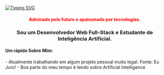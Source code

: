 [![Typing SVG](https://readme-typing-svg.herokuapp.com/?color=DCDCDC&size=35&center=true&vCenter=true&width=1000&lines=Olá,+meu+nome+é+Anderson+Joel;Pode+me+chamar+de+Domênico+se+preferir;Fique+à+vontade+:%29)](https://git.io/typing-svg)

<h4 align="center" style="color:red;">Admirado pelo futuro e apaixonado por tecnologias.</h4>
<h3 align="center">Sou um Desenvolvedor Web Full-Stack e Estudante de Inteligência Artificial.</h3>

<h4>Um rápido Sobre Mim:</h4>
- Atualmente trabalhando em algum projeto pessoal muito legal. Fonte: Eu Juro!
- Boa parte do meu tempo é lendo sobre Artificial Intelligence
